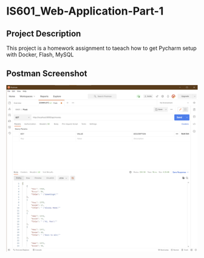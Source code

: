 # IS601_Web-Application-Part-1

## Project Description
This project is a homework assignment to taeach how to get Pycharm setup with Docker, Flash, MySQL

## Postman Screenshot
![postman_request_output](screenshots/postman.png)